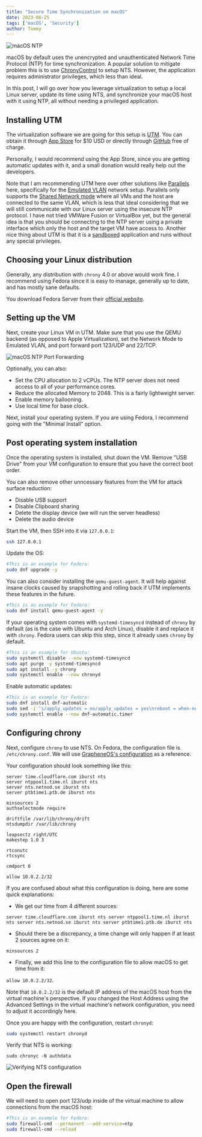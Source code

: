 ```yaml
---
title: "Secure Time Synchronization on macOS"
date: 2023-06-25
tags: ['macOS', 'Security']
author: Tommy
---
```


![macOS NTP](/images/macos-ntp.png)

macOS by default uses the unencrypted and unauthenticated Network Time Protocol (NTP) for time synchronization. A popular solution to mitigate problem this is to use [ChronyControl](https://whatroute.net/chronycontrol.html) to setup NTS. However, the application requires administrator privileges, which less than ideal.

In this post, I will go over how you leverage virtualization to setup a local Linux server, update its time using NTS, and synchronize your macOS host with it using NTP, all without needing a privileged application.

## Installing UTM

The virtualization software we are going for this setup is [UTM](https://mac.getutm.app/). You can obtain it through [App Store](https://apps.apple.com/us/app/utm-virtual-machines/id1538878817) for $10 USD or directly through [GitHub](https://github.com/utmapp/UTM/releases) free of charge.

Personally, I would recommend using the App Store, since you are getting automatic updates with it, and a small donation would really help out the developers.

Note that I am recommending UTM here over other solutions like [Parallels](https://www.parallels.com/) here, specifically for the [Emulated VLAN](https://docs.getutm.app/settings-qemu/devices/network/network/#network-mode) network setup. Parallels only supports the [Shared Network mode](https://kb.parallels.com/4948) where all VMs and the host are connected to the same VLAN, which is less that ideal considering that we will still communicate with our Linux server using the insecure NTP protocol. I have not tried VMWare Fusion or VirtualBox yet, but the general idea is that you should be connecting to the NTP server using a private interface which only the host and the target VM have access to. Another nice thing about UTM is that it is a [sandboxed](https://developer.apple.com/documentation/xcode/configuring-the-macos-app-sandbox/) application and runs without any special privileges.

## Choosing your Linux distribution

Generally, any distribution with `chrony` 4.0 or above would work fine. I recommend using Fedora since it is easy to manage, generally up to date,  and has mostly sane defaults.

You download Fedora Server from their [official website](https://fedoraproject.org/server/download/).

## Setting up the VM

Next, create your Linux VM in UTM. Make sure that you use the QEMU backend (as opposed to Apple Virtualization), set the Network Mode to Emulated VLAN, and port forward port 123/UDP and 22/TCP.

![macOS NTP Port Forwarding](/images/macos-ntp-port-forwarding.png)

Optionally, you can also:
* Set the CPU allocation to 2 vCPUs. The NTP server does not need access to all of your performance cores.
* Reduce the allocated Memory to 2048. This is a fairly lightweight server.
* Enable memory ballooning.
* Use local time for base clock.

Next, install your operating system. If you are using Fedora, I recommend going with the "Minimal Install" option.

## Post operating system installation

Once the operating system is installed, shut down the VM. Remove "USB Drive" from your VM configuration to ensure that you have the correct boot order.

You can also remove other unncessary features from the VM for attack surface reduction:

* Disable USB support
* Disable Clipboard sharing
* Delete the display device (we will run the server headless)
* Delete the audio device

Start the VM, then SSH into it via `127.0.0.1`:

```bash
ssh 127.0.0.1
```

Update the OS:

```bash
#This is an example for Fedora:
sudo dnf upgrade -y
```

You can also consider installing the `qemu-guest-agent`. It will help against insane clocks caused by snapshotting and rolling back if UTM implements these features in the future.

```bash
#This is an example for Fedora:
sudo dnf install qemu-guest-agent -y
```

If your operating system comes with `systemd-timesyncd` instead of `chrony` by default (as is the case with Ubuntu and Arch Linux), disable it and replace it with `chrony`. Fedora users can skip this step, since it already uses `chrony` by default.

```bash
#This is an example for Ubuntu:
sudo systemctl disable --now systemd-timesyncd
sudo apt purge -y systemd-timesyncd
sudo apt install -y chrony
sudo systemctl enable --now chronyd
```

Enable automatic updates:

```bash
#This is an example for Fedora:
sudo dnf install dnf-automatic
sudo sed -i 's/apply_updates = no/apply_updates = yes\nreboot = when-needed/g' /etc/dnf/automatic.conf
sudo systemctl enable --now dnf-automatic.timer
```

## Configuring chrony

Next, configure `chrony` to use NTS. On Fedora, the configuration file is `/etc/chrony.conf`. We will use [GrapheneOS's configuration](https://github.com/GrapheneOS/infrastructure/blob/main/chrony.conf) as a reference.

Your configuration should look something like this:

```
server time.cloudflare.com iburst nts
server ntppool1.time.nl iburst nts
server nts.netnod.se iburst nts
server ptbtime1.ptb.de iburst nts

minsources 2
authselectmode require

driftfile /var/lib/chrony/drift
ntsdumpdir /var/lib/chrony

leapsectz right/UTC
makestep 1.0 3

rtconutc
rtcsync

cmdport 0

allow 10.0.2.2/32
```

If you are confused about what this configuration is doing, here are some quick explanations:

* We get our time from 4 different sources:

`
server time.cloudflare.com iburst nts
server ntppool1.time.nl iburst nts
server nts.netnod.se iburst nts
server ptbtime1.ptb.de iburst nts
`

* Should there be a discrepancy, a time change will only happen if at least 2 sources agree on it:

`minsources 2`

* Finally, we add this line to the configuration file to allow macOS to get time from it:

`allow 10.0.2.2/32`.

Note that `10.0.2.2/32` is the default IP address of the macOS host from the virtual machine's perspective. If you changed the Host Address using the Advanced Settings in the virtual machine's network configuration, you need to adjust it accordingly here.

Once you are happy with the configuration, restart `chronyd`:

```bash
sudo systemctl restart chronyd
```

Verify that NTS is working:

```
sudo chronyc -N authdata
```

![Verifying NTS configuration](/images/nts.png)

## Open the firewall

We will need to open port 123/udp inside of the virtual machine to allow connections from the macOS host:

```bash
#This is an example for Fedora:
sudo firewall-cmd --permanent --add-service=ntp
sudo firewall-cmd --reload
```

